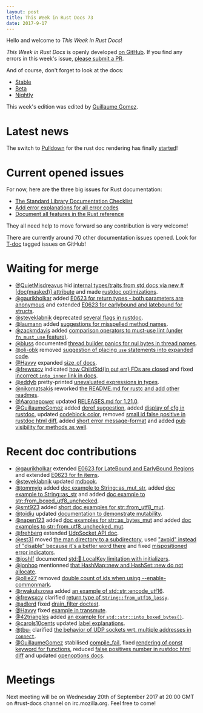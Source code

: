 ```yaml
---
layout: post
title: This Week in Rust Docs 73
date: 2017-9-17
---
```


Hello and welcome to *This Week in Rust Docs*!

*This Week in Rust Docs* is openly developed [on GitHub](https://github.com/GuillaumeGomez/this-week-in-rust-docs).
If you find any errors in this week's issue, [please submit a PR](https://github.com/GuillaumeGomez/this-week-in-rust-docs/pulls).

And of course, don't forget to look at the docs:

* [Stable](https://doc.rust-lang.org/)
* [Beta](https://doc.rust-lang.org/beta/)
* [Nightly](https://doc.rust-lang.org/nightly/)

This week's edition was edited by [Guillaume Gomez](https://github.com/GuillaumeGomez).

# Latest news

The switch to [Pulldown](https://github.com/google/pulldown-cmark) for the rust doc rendering has finally [started](https://github.com/rust-lang/rust/pull/41991)!

# Current opened issues

For now, here are the three big issues for Rust documentation:

* [The Standard Library Documentation Checklist](https://github.com/rust-lang/rust/issues/29329)
* [Add error explanations for all error codes](https://github.com/rust-lang/rust/issues/32777)
* [Document all features in the Rust reference](https://github.com/rust-lang-nursery/reference/issues/9)

They all need help to move forward so any contribution is very welcome!

There are currently around 70 other documentation issues opened. Look for [T-doc](https://github.com/rust-lang/rust/labels/T-doc) tagged issues on GitHub!

# Waiting for merge

* [@QuietMisdreavus](https://github.com/QuietMisdreavus) hid [internal types/traits from std docs via new #[doc(masked)] attribute](https://github.com/rust-lang/rust/pull/44026) and made [rustdoc optimizations](https://github.com/rust-lang/rust/pull/44613).
* [@gaurikholkar](https://github.com/gaurikholkar) added [E0623 for return types - both parameters are anonymous](https://github.com/rust-lang/rust/pull/44124) and extended [E0623 for earlybound and latebound for structs](https://github.com/rust-lang/rust/pull/44549).
* [@steveklabnik](https://github.com/steveklabnik) deprecated [several flags in rustdoc](https://github.com/rust-lang/rust/pull/44138).
* [@laumann](https://github.com/laumann) added [suggestions for misspelled method names](https://github.com/rust-lang/rust/pull/44297).
* [@zackmdavis](https://github.com/zackmdavis) added [comparison operators to must-use lint (under `fn_must_use` feature)](https://github.com/rust-lang/rust/pull/44103).
* [@bluss](https://github.com/bluss) documented [thread builder panics for nul bytes in thread names](https://github.com/rust-lang/rust/pull/44651).
* [@oli-obk](https://github.com/oli-obk) removed [suggestion of placing `use` statements into expanded code](https://github.com/rust-lang/rust/pull/44215).
* [@Havvy](https://github.com/Havvy) expanded [size_of docs](https://github.com/rust-lang/rust/pull/44648).
* [@frewsxcv](https://github.com/frewsxcv) indicated [how ChildStd{in,out,err} FDs are closed](https://github.com/rust-lang/rust/pull/44625) and fixed [incorrect `into_inner` link in docs](https://github.com/rust-lang/rust/pull/44622).
* [@eddyb](https://github.com/eddyb) pretty-printed [unevaluated expressions in types](https://github.com/rust-lang/rust/pull/44562).
* [@nikomatsakis](https://github.com/nikomatsakis) reworked [the README.md for rustc and add other readmes](https://github.com/rust-lang/rust/pull/44505).
* [@Aaronepower](https://github.com/Aaronepower) updated [RELEASES.md for 1.21.0](https://github.com/rust-lang/rust/pull/44481).
* [@GuillaumeGomez](https://github.com/GuillaumeGomez) added [deref suggestion](https://github.com/rust-lang/rust/pull/43870), added [display of cfg in rustdoc](https://github.com/rust-lang/rust/pull/44165), updated [codeblock color](https://github.com/rust-lang/rust/pull/44397), removed [small id false positive in rustdoc html diff](https://github.com/rust-lang/rust/pull/44350), added [short error message-format](https://github.com/rust-lang/rust/pull/44636) and added [pub visibility for methods as well](https://github.com/rust-lang/rust/pull/44554).

# Recent doc contributions

* [@gaurikholkar](https://github.com/gaurikholkar) extended [E0623 for LateBound and EarlyBound Regions](https://github.com/rust-lang/rust/pull/44079) and extended [E0623 for fn items](https://github.com/rust-lang/rust/pull/44516).
* [@steveklabnik](https://github.com/steveklabnik) updated [mdbook](https://github.com/rust-lang/rust/pull/44430).
* [@tommyip](https://github.com/tommyip) added [doc example to String::as_mut_str](https://github.com/rust-lang/rust/pull/44453), added [doc example to String::as_str](https://github.com/rust-lang/rust/pull/44449) and added [doc example to str::from_boxed_utf8_unchecked](https://github.com/rust-lang/rust/pull/44497).
* [@smt923](https://github.com/smt923) added [short doc examples for str::from_utf8_mut](https://github.com/rust-lang/rust/pull/44472).
* [@toidiu](https://github.com/toidiu) updated [documentation to demonstrate mutability](https://github.com/rust-lang/rust/pull/44467).
* [@napen123](https://github.com/napen123) added [doc examples for str::as_bytes_mut](https://github.com/rust-lang/rust/pull/44457) and added [doc examples to str::from_utf8_unchecked_mut](https://github.com/rust-lang/rust/pull/44477).
* [@frehberg](https://github.com/frehberg) extended [UdpSocket API doc](https://github.com/rust-lang/rust/pull/44378).
* [@est31](https://github.com/est31) moved [the man directory to a subdirectory](https://github.com/rust-lang/rust/pull/44413), used ["avoid" instead of "disable" because it's a better word there](https://github.com/rust-lang/rust/pull/44569) and fixed [mispositioned error indicators](https://github.com/rust-lang/rust/pull/44386).
* [@joshlf](https://github.com/joshlf) documented [std::thread::LocalKey limitation with initializers](https://github.com/rust-lang/rust/pull/44396).
* [@jonhoo](https://github.com/jonhoo) mentionned [that HashMap::new and HashSet::new do not allocate](https://github.com/rust-lang/rust/pull/44609).
* [@ollie27](https://github.com/ollie27) removed [double count of ids when using --enable-commonmark](https://github.com/rust-lang/rust/pull/44368).
* [@rwakulszowa](https://github.com/rwakulszowa) added [an example of std::str::encode_utf16](https://github.com/rust-lang/rust/pull/44521).
* [@frewsxcv](https://github.com/frewsxcv) clarified [return type of `String::from_utf16_lossy`](https://github.com/rust-lang/rust/pull/44572).
* [@adlerd](https://github.com/adlerd) fixed [drain_filter doctest](https://github.com/rust-lang/rust/pull/44534).
* [@Havvy](https://github.com/Havvy) fixed [example in transmute](https://github.com/rust-lang/rust/pull/44536).
* [@42triangles](https://github.com/42triangles) added [an example for `std::str::into_boxed_bytes()`](https://github.com/rust-lang/rust/pull/44485).
* [@carols10cents](https://github.com/carols10cents) updated [label explanations](https://github.com/rust-lang/rust/pull/44476).
* [@tbu-](https://github.com/tbu-) clarified [the behavior of UDP sockets wrt. multiple addresses in `connect`](https://github.com/rust-lang/rust/pull/44388).
* [@GuillaumeGomez](https://github.com/GuillaumeGomez) stabilised [compile_fail](https://github.com/rust-lang/rust/pull/43949), fixed [rendering of const keyword for functions](https://github.com/rust-lang/rust/pull/44254), reduced [false positives number in rustdoc html diff](https://github.com/rust-lang/rust/pull/44347) and updated [openoptions docs](https://github.com/rust-lang/rust/pull/44541).

# Meetings

Next meeting will be on Wednesday 20th of September 2017 at 20:00 GMT on #rust-docs channel on irc.mozilla.org. Feel free to come!
